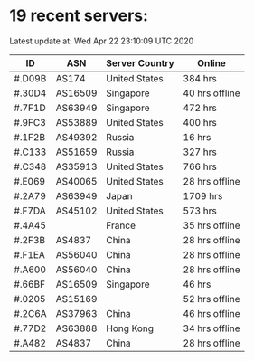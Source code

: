 # 19 recent servers:

Latest update at: Wed Apr 22 23:10:09 UTC 2020

| ID | ASN | Server Country | Online |
| -- | --- | -------------- | ------ |
| #.D09B | AS174 | United States | 384 hrs |
| #.30D4 | AS16509 | Singapore | 40 hrs offline |
| #.7F1D | AS63949 | Singapore | 472 hrs |
| #.9FC3 | AS53889 | United States | 400 hrs |
| #.1F2B | AS49392 | Russia | 16 hrs |
| #.C133 | AS51659 | Russia | 327 hrs |
| #.C348 | AS35913 | United States | 766 hrs |
| #.E069 | AS40065 | United States | 28 hrs offline |
| #.2A79 | AS63949 | Japan | 1709 hrs |
| #.F7DA | AS45102 | United States | 573 hrs |
| #.4A45 |  | France | 35 hrs offline |
| #.2F3B | AS4837 | China | 28 hrs offline |
| #.F1EA | AS56040 | China | 28 hrs offline |
| #.A600 | AS56040 | China | 28 hrs offline |
| #.66BF | AS16509 | Singapore | 46 hrs |
| #.0205 | AS15169 |  | 52 hrs offline |
| #.2C6A | AS37963 | China | 46 hrs offline |
| #.77D2 | AS63888 | Hong Kong | 34 hrs offline |
| #.A482 | AS4837 | China | 28 hrs offline |

